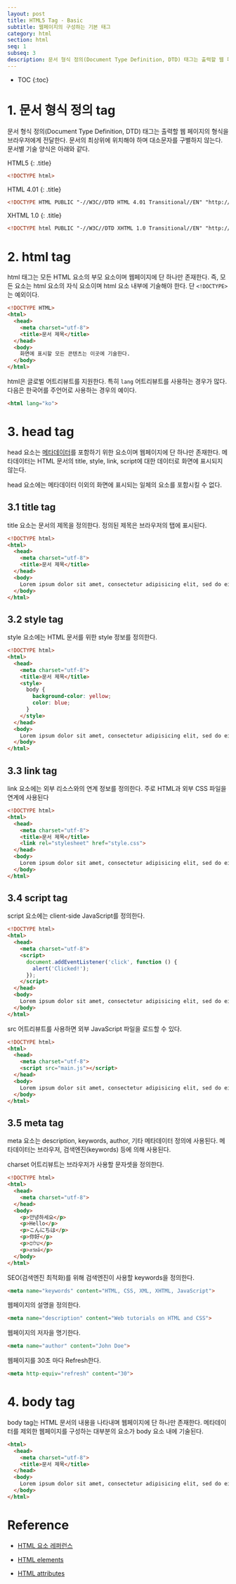 ```yaml
---
layout: post
title: HTML5 Tag - Basic
subtitle: 웹페이지의 구성하는 기본 태그
category: html
section: html
seq: 1
subseq: 3
description: 문서 형식 정의(Document Type Definition, DTD) 태그는 출력할 웹 페이지의 형식을 브라우저에게 전달한다. 문서의 최상위에 위치해야 하며 대소문자를 구별하지 않는다. 문서별 기술 양식은 아래와 같다.
---
```


* TOC
{:toc}

# 1. 문서 형식 정의 tag

문서 형식 정의(Document Type Definition, DTD) 태그는 출력할 웹 페이지의 형식을 브라우저에게 전달한다. 문서의 최상위에 위치해야 하며 대소문자를 구별하지 않는다. 문서별 기술 양식은 아래와 같다.

HTML5
{: .title}

```html
<!DOCTYPE html>
```

HTML 4.01
{: .title}

```html
<!DOCTYPE HTML PUBLIC "-//W3C//DTD HTML 4.01 Transitional//EN" "http://www.w3.org/TR/html4/loose.dtd">
```

XHTML 1.0
{: .title}

```html
<!DOCTYPE html PUBLIC "-//W3C//DTD XHTML 1.0 Transitional//EN" "http://www.w3.org/TR/xhtml1/DTD/xhtml1-transitional.dtd">
```

# 2. html tag

html 태그는 모든 HTML 요소의 부모 요소이며 웹페이지에 단 하나만 존재한다. 즉, 모든 요소는 html 요소의 자식 요소이며 html 요소 내부에 기술해야 한다. 단 `<!DOCTYPE>`는 예외이다.

```html
<!DOCTYPE HTML>
<html>
  <head>
    <meta charset="utf-8">
    <title>문서 제목</title>
  </head>
  <body>
    화면에 표시할 모든 콘텐츠는 이곳에 기술한다.
  </body>
</html>
```

html은 글로벌 어트리뷰트를 지원한다. 특히 `lang` 어트리뷰트를 사용하는 경우가 많다. 다음은 한국어를 주언어로 사용하는 경우의 예이다.

```html
<html lang="ko">
```

# 3. head tag

head 요소는 [메타데이터](https://ko.wikipedia.org/wiki/%EB%A9%94%ED%83%80%EB%8D%B0%EC%9D%B4%ED%84%B0)를 포함하기 위한 요소이며 웹페이지에 단 하나만 존재한다. 메타데이터는 HTML 문서의 title, style, link, script에 대한 데이터로 화면에 표시되지 않는다.

head 요소에는 메타데이터 이외의 화면에 표시되는 일체의 요소를 포함시킬 수 없다.

## 3.1 title tag

title 요소는 문서의 제목을 정의한다. 정의된 제목은 브라우저의 탭에 표시된다.

```html
<!DOCTYPE html>
<html>
  <head>
    <meta charset="utf-8">
    <title>문서 제목</title>
  </head>
  <body>
    Lorem ipsum dolor sit amet, consectetur adipisicing elit, sed do eiusmod tempor incididunt ut labore et dolore magna aliqua.
  </body>
</html>
```

## 3.2 style tag

style 요소에는 HTML 문서를 위한 style 정보를 정의한다.

```html
<!DOCTYPE html>
<html>
  <head>
    <meta charset="utf-8">
    <title>문서 제목</title>
    <style>
      body {
        background-color: yellow;
        color: blue;
      }
    </style>
  </head>
  <body>
    Lorem ipsum dolor sit amet, consectetur adipisicing elit, sed do eiusmod tempor incididunt ut labore et dolore magna aliqua.
  </body>
</html>
```

<p class="result"></p>

## 3.3 link tag

link 요소에는 외부 리소스와의 연계 정보를 정의한다. 주로 HTML과 외부 CSS 파일을 연계에 사용된다

```html
<!DOCTYPE html>
<html>
  <head>
    <meta charset="utf-8">
    <title>문서 제목</title>
    <link rel="stylesheet" href="style.css">
  </head>
  <body>
    Lorem ipsum dolor sit amet, consectetur adipisicing elit, sed do eiusmod tempor incididunt ut labore et dolore magna aliqua.
  </body>
</html>
```

## 3.4 script tag

script 요소에는 client-side JavaScript를 정의한다.

```html
<!DOCTYPE html>
<html>
  <head>
    <meta charset="utf-8">
    <script>
      document.addEventListener('click', function () {
        alert('Clicked!');
      });
    </script>
  </head>
  <body>
    Lorem ipsum dolor sit amet, consectetur adipisicing elit, sed do eiusmod tempor incididunt ut labore et dolore magna aliqua.
  </body>
</html>
```

<p class="result"></p>

src 어트리뷰트를 사용하면 외부 JavaScript 파일을 로드할 수 있다.

```html
<!DOCTYPE html>
<html>
  <head>
    <meta charset="utf-8">
    <script src="main.js"></script>
  </head>
  <body>
    Lorem ipsum dolor sit amet, consectetur adipisicing elit, sed do eiusmod tempor incididunt ut labore et dolore magna aliqua.
  </body>
</html>
```

## 3.5 meta tag

meta 요소는 description, keywords, author, 기타 메타데이터 정의에 사용된다. 메타데이터는 브라우저, 검색엔진(keywords) 등에 의해 사용된다.

charset 어트리뷰트는 브라우저가 사용할 문자셋을 정의한다.

```html
<!DOCTYPE html>
<html>
  <head>
    <meta charset="utf-8">
  </head>
  <body>
    <p>안녕하세요</p>
    <p>Hello</p>
    <p>こんにちは</p>
    <p>你好</p>
    <p>שלום</p>
    <p>สวัสดี</p>
  </body>
</html>
```

<p class="result"></p>

SEO(검색엔진 최적화)를 위해 검색엔진이 사용할 keywords을 정의한다.

```html
<meta name="keywords" content="HTML, CSS, XML, XHTML, JavaScript">
```

웹페이지의 설명을 정의한다.

```html
<meta name="description" content="Web tutorials on HTML and CSS">
```

웹페이지의 저자을 명기한다.

```html
<meta name="author" content="John Doe">
```

웹페이지를 30초 마다 Refresh한다.

```html
<meta http-equiv="refresh" content="30">
```

# 4. body tag

body tag는 HTML 문서의 내용을 나타내며 웹페이지에 단 하나만 존재한다. 메타데이터를 제외한 웹페이지를 구성하는 대부분의 요소가 body 요소 내에 기술된다.

```html
<html>
  <head>
    <meta charset="utf-8">
    <title>문서 제목</title>
  </head>
  <body>
    Lorem ipsum dolor sit amet, consectetur adipisicing elit, sed do eiusmod tempor incididunt ut labore et dolore magna aliqua.
  </body>
</html>
```

# Reference

* [HTML 요소 레퍼런스](https://developer.mozilla.org/ko/docs/Web/HTML/Element)

* [HTML elements](https://www.w3.org/TR/html-markup/elements)

* [HTML attributes](https://www.w3.org/TR/html-markup/global-attributes#common.attrs.core)
